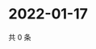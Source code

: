# 2022-01-17

共 0 条

<!-- BEGIN WEIBO -->
<!-- 最后更新时间 Mon Jan 17 2022 07:00:37 GMT+0800 (China Standard Time) -->

<!-- END WEIBO -->
